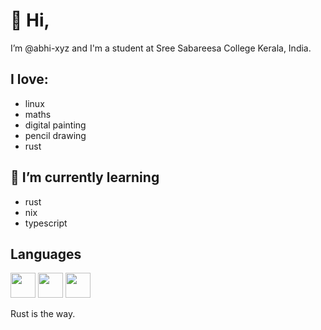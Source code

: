 # 👋 Hi, 
I’m @abhi-xyz and I'm a student at Sree Sabareesa College Kerala, India.

## I love:
- linux
- maths
- digital painting
- pencil drawing
- rust

## 🌱 I’m currently learning
- rust
- nix
- typescript

## Languages

<img src="https://www.rust-lang.org/static/images/rust-logo-blk.svg" height="40"> <img src="https://search.nixos.org/images/nix-logo.png" height="40"> <img src="c_logo.png" height="40">

Rust is the way.


<!---
abhi-xyz/abhi-xyz is a ✨ special ✨ repository because its `README.md` (this file) appears on your GitHub profile.
You can click the Preview link to take a look at your changes.
--->
